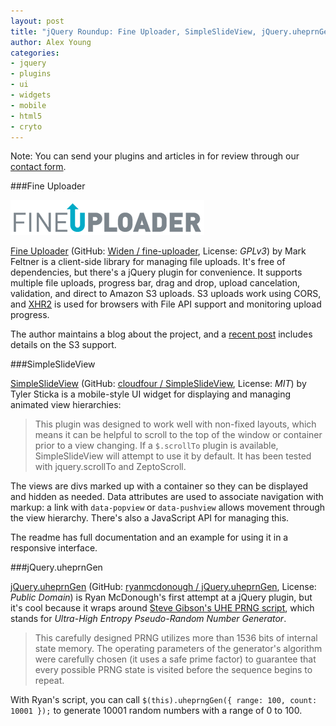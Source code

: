 ```yaml
---
layout: post
title: "jQuery Roundup: Fine Uploader, SimpleSlideView, jQuery.uheprnGen"
author: Alex Young
categories:
- jquery
- plugins
- ui
- widgets
- mobile
- html5
- cryto
---
```


<div class="intro">
Note: You can send your plugins and articles in for review through our <a href="http://contact.dailyjs.com/project">contact form</a>.
</div>

###Fine Uploader

![Fine Uploader](/images/posts/fineuploader.png)

[Fine Uploader](http://fineuploader.com/) (GitHub: [Widen / fine-uploader](https://github.com/Widen/fine-uploader), License: _GPLv3_) by Mark Feltner is a client-side library for managing file uploads.  It's free of dependencies, but there's a jQuery plugin for convenience.  It supports multiple file uploads, progress bar, drag and drop, upload cancelation, validation, and direct to Amazon S3 uploads.  S3 uploads work using CORS, and [XHR2](http://www.w3.org/TR/XMLHttpRequest2/) is used for browsers with File API support and monitoring upload progress.

The author maintains a blog about the project, and a [recent post](http://blog.fineuploader.com/2013/08/16/fine-uploader-3-8-released/) includes details on the S3 support.

###SimpleSlideView

[SimpleSlideView](http://blog.cloudfour.com/simpleslideview/) (GitHub: [cloudfour / SimpleSlideView](https://github.com/cloudfour/SimpleSlideView), License: _MIT_) by Tyler Sticka is a mobile-style UI widget for displaying and managing animated view hierarchies:

> This plugin was designed to work well with non-fixed layouts, which means it can be helpful to scroll to the top of the window or container prior to a view changing. If a `$.scrollTo` plugin is available, SimpleSlideView will attempt to use it by default. It has been tested with jquery.scrollTo and ZeptoScroll.

The views are divs marked up with a container so they can be displayed and hidden as needed.  Data attributes are used to associate navigation with markup: a link with `data-popview` or `data-pushview` allows movement through the view hierarchy.  There's also a JavaScript API for managing this.

The readme has full documentation and an example for using it in a responsive interface.

###jQuery.uheprnGen

[jQuery.uheprnGen](http://ryanmcdonough.co.uk/prng/index.html) (GitHub: [ryanmcdonough / jQuery.uheprnGen](https://github.com/ryanmcdonough/jQuery.uheprnGen), License: _Public Domain_) is Ryan McDonough's first attempt at a jQuery plugin, but it's cool because it wraps around [Steve Gibson's UHE PRNG script](https://www.grc.com/otg/uheprng.htm), which stands for _Ultra-High Entropy Pseudo-Random Number Generator_.

> This carefully designed PRNG utilizes more than 1536 bits of internal state memory. The operating parameters of the generator's algorithm were carefully chosen (it uses a safe prime factor) to guarantee that every possible PRNG state is visited before the sequence begins to repeat.

With Ryan's script, you can call `$(this).uheprngGen({ range: 100, count: 10001 });` to generate 10001 random numbers with a range of 0 to 100.

